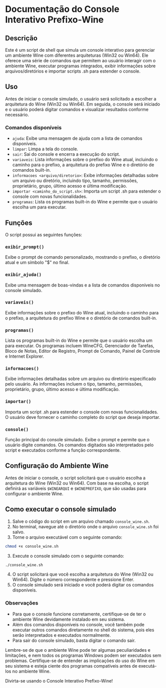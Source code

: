 # Documentação do Console Interativo Prefixo-Wine

## Descrição

Este é um script de shell que simula um console interativo para gerenciar um ambiente Wine com diferentes arquiteturas (Win32 ou Win64). Ele oferece uma série de comandos que permitem ao usuário interagir com o ambiente Wine, executar programas integrados, exibir informações sobre arquivos/diretórios e importar scripts .sh para estender o console.

## Uso

Antes de iniciar o console simulado, o usuário será solicitado a escolher a arquitetura do Wine (Win32 ou Win64). Em seguida, o console será iniciado e o usuário poderá digitar comandos e visualizar resultados conforme necessário.

### Comandos disponíveis

- `ajuda`: Exibe uma mensagem de ajuda com a lista de comandos disponíveis.
- `limpar`: Limpa a tela do console.
- `sair`: Sai do console e encerra a execução do script.
- `variaveis`: Lista informações sobre o prefixo do Wine atual, incluindo o caminho para o prefixo, a arquitetura do prefixo Wine e o diretório de comandos built-in.
- `informacoes <arquivo/diretorio>`: Exibe informações detalhadas sobre um arquivo ou diretório, incluindo tipo, tamanho, permissões, proprietário, grupo, último acesso e última modificação.
- `importar <caminho_do_script.sh>`: Importa um script .sh para estender o console com novas funcionalidades.
- `programas`: Lista os programas built-in do Wine e permite que o usuário escolha um para executar.

## Funções

O script possui as seguintes funções:

### `exibir_prompt()`

Exibe o prompt de comando personalizado, mostrando o prefixo, o diretório atual e um símbolo "$" no final.

### `exibir_ajuda()`

Exibe uma mensagem de boas-vindas e a lista de comandos disponíveis no console simulado.

### `variaveis()`

Exibe informações sobre o prefixo do Wine atual, incluindo o caminho para o prefixo, a arquitetura do prefixo Wine e o diretório de comandos built-in.

### `programas()`

Lista os programas built-in do Wine e permite que o usuário escolha um para executar. Os programas incluem WineCFG, Gerenciador de Tarefas, Bloco de Notas, Editor de Registro, Prompt de Comando, Painel de Controle e Internet Explorer.

### `informacoes()`

Exibe informações detalhadas sobre um arquivo ou diretório especificado pelo usuário. As informações incluem o tipo, tamanho, permissões, proprietário, grupo, último acesso e última modificação.

### `importar()`

Importa um script .sh para estender o console com novas funcionalidades. O usuário deve fornecer o caminho completo do script que deseja importar.

### `console()`

Função principal do console simulado. Exibe o prompt e permite que o usuário digite comandos. Os comandos digitados são interpretados pelo script e executados conforme a função correspondente.

## Configuração do Ambiente Wine

Antes de iniciar o console, o script solicitará que o usuário escolha a arquitetura do Wine (Win32 ou Win64). Com base na escolha, o script definirá as variáveis `$WINEARQUI` e `$WINEPREFIXO`, que são usadas para configurar o ambiente Wine.

## Como executar o console simulado

1. Salve o código do script em um arquivo chamado `console_wine.sh`.
2. No terminal, navegue até o diretório onde o arquivo `console_wine.sh` foi salvo.
3. Torne o arquivo executável com o seguinte comando:
```bash
chmod +x console_wine.sh
```

3. Execute o console simulado com o seguinte comando:
```bash
./console_wine.sh
```
4. O script solicitará que você escolha a arquitetura do Wine (Win32 ou Win64). Digite o número correspondente e pressione Enter.
5. O console simulado será iniciado e você poderá digitar os comandos disponíveis.

### **Observações**

* Para que o console funcione corretamente, certifique-se de ter o ambiente Wine devidamente instalado em seu sistema.
* Além dos comandos disponíveis no console, você também pode executar outros comandos diretamente no shell do sistema, pois eles serão interpretados e executados normalmente.
* Para sair do console simulado, basta digitar o comando sair.

Lembre-se de que o ambiente Wine pode ter algumas peculiaridades e limitações, e nem todos os programas Windows podem ser executados sem problemas. Certifique-se de entender as implicações do uso do Wine em seu sistema e esteja ciente dos programas compatíveis antes de executá-los no ambiente Wine.

Divirta-se usando o Console Interativo Prefixo-Wine!
